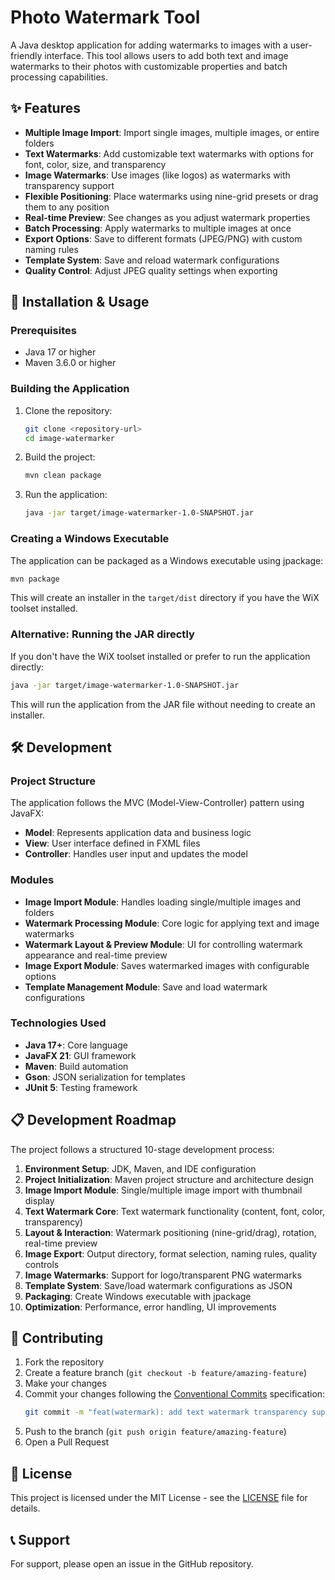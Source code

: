 # Photo Watermark Tool

A Java desktop application for adding watermarks to images with a user-friendly interface. This tool allows users to add both text and image watermarks to their photos with customizable properties and batch processing capabilities.

## ✨ Features

- **Multiple Image Import**: Import single images, multiple images, or entire folders
- **Text Watermarks**: Add customizable text watermarks with options for font, color, size, and transparency
- **Image Watermarks**: Use images (like logos) as watermarks with transparency support
- **Flexible Positioning**: Place watermarks using nine-grid presets or drag them to any position
- **Real-time Preview**: See changes as you adjust watermark properties
- **Batch Processing**: Apply watermarks to multiple images at once
- **Export Options**: Save to different formats (JPEG/PNG) with custom naming rules
- **Template System**: Save and reload watermark configurations
- **Quality Control**: Adjust JPEG quality settings when exporting

## 🚀 Installation & Usage

### Prerequisites

- Java 17 or higher
- Maven 3.6.0 or higher

### Building the Application

1. Clone the repository:
   ```bash
   git clone <repository-url>
   cd image-watermarker
   ```

2. Build the project:
   ```bash
   mvn clean package
   ```

3. Run the application:
   ```bash
   java -jar target/image-watermarker-1.0-SNAPSHOT.jar
   ```

### Creating a Windows Executable

The application can be packaged as a Windows executable using jpackage:

```bash
mvn package
```

This will create an installer in the `target/dist` directory if you have the WiX toolset installed.

### Alternative: Running the JAR directly

If you don't have the WiX toolset installed or prefer to run the application directly:

```bash
java -jar target/image-watermarker-1.0-SNAPSHOT.jar
```

This will run the application from the JAR file without needing to create an installer.

## 🛠️ Development

### Project Structure

The application follows the MVC (Model-View-Controller) pattern using JavaFX:

- **Model**: Represents application data and business logic
- **View**: User interface defined in FXML files
- **Controller**: Handles user input and updates the model

### Modules

- **Image Import Module**: Handles loading single/multiple images and folders
- **Watermark Processing Module**: Core logic for applying text and image watermarks
- **Watermark Layout & Preview Module**: UI for controlling watermark appearance and real-time preview
- **Image Export Module**: Saves watermarked images with configurable options
- **Template Management Module**: Save and load watermark configurations

### Technologies Used

- **Java 17+**: Core language
- **JavaFX 21**: GUI framework
- **Maven**: Build automation
- **Gson**: JSON serialization for templates
- **JUnit 5**: Testing framework

## 📋 Development Roadmap

The project follows a structured 10-stage development process:

1. **Environment Setup**: JDK, Maven, and IDE configuration
2. **Project Initialization**: Maven project structure and architecture design
3. **Image Import Module**: Single/multiple image import with thumbnail display
4. **Text Watermark Core**: Text watermark functionality (content, font, color, transparency)
5. **Layout & Interaction**: Watermark positioning (nine-grid/drag), rotation, real-time preview
6. **Image Export**: Output directory, format selection, naming rules, quality controls
7. **Image Watermarks**: Support for logo/transparent PNG watermarks
8. **Template System**: Save/load watermark configurations as JSON
9. **Packaging**: Create Windows executable with jpackage
10. **Optimization**: Performance, error handling, UI improvements

## 🤝 Contributing

1. Fork the repository
2. Create a feature branch (`git checkout -b feature/amazing-feature`)
3. Make your changes
4. Commit your changes following the [Conventional Commits](https://www.conventionalcommits.org/) specification:
   ```bash
   git commit -m "feat(watermark): add text watermark transparency support"
   ```
5. Push to the branch (`git push origin feature/amazing-feature`)
6. Open a Pull Request

## 📄 License

This project is licensed under the MIT License - see the [LICENSE](LICENSE) file for details.

## 📞 Support

For support, please open an issue in the GitHub repository.